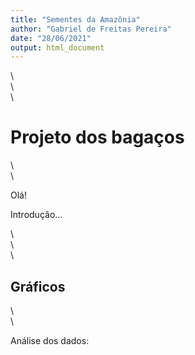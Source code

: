 ```yaml
---
title: "Sementes da Amazônia"
author: "Gabriel de Freitas Pereira"
date: "28/06/2021"
output: html_document
---
```


\  
\  
\  



# Projeto dos bagaços

\  
\  

Olá!

Introdução...



\  
\  
\  

## Gráficos

\  
\  

Análise dos dados:



